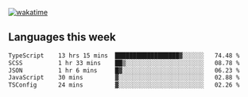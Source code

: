 [![wakatime](https://wakatime.com/badge/user/2d08dcba-b829-42d8-897d-6a005f58591f.svg)](https://wakatime.com/@2d08dcba-b829-42d8-897d-6a005f58591f)

## Languages this week

<!--START_SECTION:waka-->

```txt
TypeScript    13 hrs 15 mins  ██████████████████▓░░░░░░   74.48 %
SCSS          1 hr 33 mins    ██▒░░░░░░░░░░░░░░░░░░░░░░   08.78 %
JSON          1 hr 6 mins     █▓░░░░░░░░░░░░░░░░░░░░░░░   06.23 %
JavaScript    30 mins         ▓░░░░░░░░░░░░░░░░░░░░░░░░   02.88 %
TSConfig      24 mins         ▓░░░░░░░░░░░░░░░░░░░░░░░░   02.26 %
```

<!--END_SECTION:waka-->
